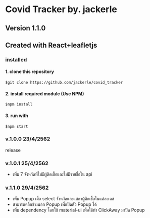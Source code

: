 # Covid Tracker by. jackerle
## Version 1.1.0
## Created with React+leafletjs

### installed
#### 1. clone this repository
``` 
$git clone https://github.com/jackerle/covid_tracker
```

#### 2. install required module (Use NPM)
```
$npm install 
```

#### 3. run with
```
$npm start
```

### v.1.0.0 23/4/2562
release     

### v.1.0.1 25/4/2562
- เพิ่ม 7 จังหวัดที่ไม่มีผู้ติดเชื้อและไม่มีรายชื่อใน api    

### v.1.1.0  29/4/2562
- เพิ่ม Popup เมื่อ select จังหวัดและแสดงผู้ติดเชื้อในแต่ละเคส
- สามารถคลิ้กข้างนอก Popup เพื่อปิดตัว Popup ได้
- เพิ่ม dependency โดยใช้ material-ui เพื่อใช้ทำ ClickAway มาปิด Popup